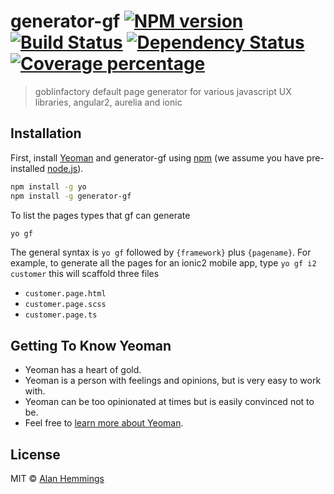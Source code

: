 # generator-gf [![NPM version][npm-image]][npm-url] [![Build Status][travis-image]][travis-url] [![Dependency Status][daviddm-image]][daviddm-url] [![Coverage percentage][coveralls-image]][coveralls-url]
> goblinfactory default page generator for various javascript UX libraries, angular2, aurelia and ionic

## Installation

First, install [Yeoman](http://yeoman.io) and generator-gf using [npm](https://www.npmjs.com/) (we assume you have pre-installed [node.js](https://nodejs.org/)).

```bash
npm install -g yo
npm install -g generator-gf
```

To list the pages types that gf can generate 

```bash
yo gf
```

The general syntax is `yo gf` followed by `{framework}` plus `{pagename}`. For example, to generate all the pages for an ionic2 mobile app, type `yo gf i2 customer` this will scaffold three files

* `customer.page.html`
* `customer.page.scss`
* `customer.page.ts`


## Getting To Know Yeoman

 * Yeoman has a heart of gold.
 * Yeoman is a person with feelings and opinions, but is very easy to work with.
 * Yeoman can be too opinionated at times but is easily convinced not to be.
 * Feel free to [learn more about Yeoman](http://yeoman.io/).

## License

MIT © [Alan Hemmings](https://about.me/alanhemmings)


[npm-image]: https://badge.fury.io/js/generator-gf.svg
[npm-url]: https://npmjs.org/package/generator-gf
[travis-image]: https://travis-ci.org/goblinfactory/generator-gf.svg?branch=master
[travis-url]: https://travis-ci.org/goblinfactory/generator-gf
[daviddm-image]: https://david-dm.org/goblinfactory/generator-gf.svg?theme=shields.io
[daviddm-url]: https://david-dm.org/goblinfactory/generator-gf
[coveralls-image]: https://coveralls.io/repos/goblinfactory/generator-gf/badge.svg
[coveralls-url]: https://coveralls.io/r/goblinfactory/generator-gf
